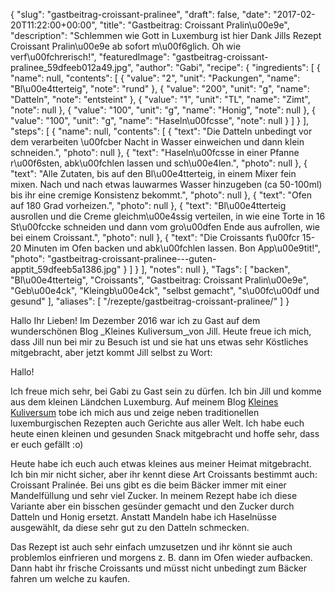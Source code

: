 {
    "slug": "gastbeitrag-croissant-pralinee",
    "draft": false,
    "date": "2017-02-20T11:22:00+00:00",
    "title": "Gastbeitrag: Croissant Pralin\u00e9e",
    "description": "Schlemmen wie Gott in Luxemburg ist hier Dank Jills Rezept Croissant Pralin\u00e9e ab sofort m\u00f6glich. Oh wie verf\u00fchrerisch!",
    "featuredImage": "gastbeitrag-croissant-pralinee_59dfeeb012a49.jpg",
    "author": "Gabi",
    "recipe": {
        "ingredients": [
            {
                "name": null,
                "contents": [
                    {
                        "value": "2",
                        "unit": "Packungen",
                        "name": "Bl\u00e4tterteig",
                        "note": "rund"
                    },
                    {
                        "value": "200",
                        "unit": "g",
                        "name": "Datteln",
                        "note": "entsteint"
                    },
                    {
                        "value": "1",
                        "unit": "TL",
                        "name": "Zimt",
                        "note": null
                    },
                    {
                        "value": "100",
                        "unit": "g",
                        "name": "Honig",
                        "note": null
                    },
                    {
                        "value": "100",
                        "unit": "g",
                        "name": "Haseln\u00fcsse",
                        "note": null
                    }
                ]
            }
        ],
        "steps": [
            {
                "name": null,
                "contents": [
                    {
                        "text": "Die Datteln unbedingt vor dem verarbeiten \u00fcber Nacht in Wasser einweichen und dann klein schneiden.",
                        "photo": null
                    },
                    {
                        "text": "Haseln\u00fcsse in einer Pfanne r\u00f6sten, abk\u00fchlen lassen und sch\u00e4len.",
                        "photo": null
                    },
                    {
                        "text": "Alle Zutaten, bis auf den Bl\u00e4tterteig, in einem Mixer fein mixen. Nach und nach etwas lauwarmes Wasser hinzugeben (ca 50-100ml) bis ihr eine cremige Konsistenz bekommt.",
                        "photo": null
                    },
                    {
                        "text": "Ofen auf 180 Grad vorheizen.",
                        "photo": null
                    },
                    {
                        "text": "Bl\u00e4tterteig ausrollen und die Creme gleichm\u00e4ssig verteilen, in wie eine Torte in 16 St\u00fccke schneiden und dann vom gro\u00dfen Ende aus aufrollen, wie bei einem Croissant.",
                        "photo": null
                    },
                    {
                        "text": "Die Croissants f\u00fcr 15-20 Minuten im Ofen backen und abk\u00fchlen lassen. Bon App\u00e9tit!",
                        "photo": "gastbeitrag-croissant-pralinee---guten-apptit_59dfeeb5a1386.jpg"
                    }
                ]
            }
        ],
        "notes": null
    },
    "Tags": [
        "backen",
        "Bl\u00e4tterteig",
        "Croissants",
        "Gastbeitrag: Croissant Pralin\u00e9e",
        "Geb\u00e4ck",
        "Kleingb\u00e4ck",
        "selbst gemacht",
        "s\u00fc\u00df und gesund"
    ],
    "aliases": [
        "\/rezepte\/gastbeitrag-croissant-pralinee\/"
    ]
}

Hallo Ihr Lieben! Im Dezember 2016 war ich zu Gast auf dem wunderschönen Blog _Kleines Kuliversum[ ][1]_von Jill. Heute freue ich mich, dass Jill nun bei mir zu Besuch ist und sie hat uns etwas sehr Köstliches mitgebracht, aber jetzt kommt Jill selbst zu Wort:

Hallo!

Ich freue mich sehr, bei Gabi zu Gast sein zu dürfen. Ich bin Jill und komme aus dem kleinen Ländchen Luxemburg. Auf meinem Blog [Kleines Kuliversum][2] tobe ich mich aus und zeige neben traditionellen luxemburgischen Rezepten auch Gerichte aus aller Welt. Ich habe euch heute einen kleinen und gesunden Snack mitgebracht und hoffe sehr, dass er euch gefällt :o)

Heute habe ich euch auch etwas kleines aus meiner Heimat mitgebracht. Ich bin mir nicht sicher, aber ihr kennt diese Art Croissants bestimmt auch: Croissant Pralinée. Bei uns gibt es die beim Bäcker immer mit einer Mandelfüllung und sehr viel Zucker. In meinem Rezept habe ich diese Variante aber ein bisschen gesünder gemacht und den Zucker durch Datteln und Honig ersetzt. Anstatt Mandeln habe ich Haselnüsse ausgewählt, da diese sehr gut zu den Datteln schmecken.

Das Rezept ist auch sehr einfach umzusetzen und ihr könnt sie auch problemlos einfrieren und morgens z. B. dann im Ofen wieder aufbacken. Dann habt ihr frische Croissants und müsst nicht unbedingt zum Bäcker fahren um welche zu kaufen.

 [1]: http://www.kleineskuliversum.com/
 [2]: http://www.kleineskuliversum.com